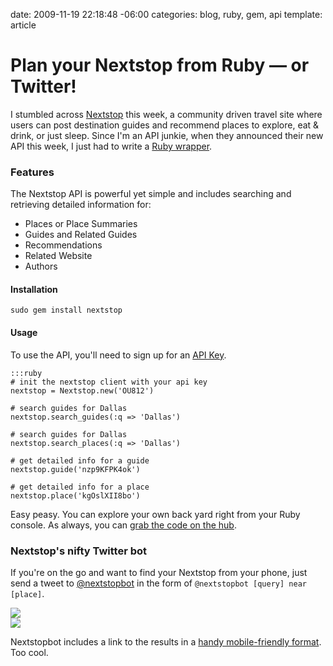 date: 2009-11-19 22:18:48 -06:00
categories: blog, ruby, gem, api
template: article

# Plan your Nextstop from Ruby &mdash; or Twitter!
I stumbled across <a href='http://nextstop.com'>Nextstop</a> this week, a community driven travel site where users can post destination guides and recommend places to explore, eat & drink, or just sleep. Since I'm an API junkie, when they announced their new API this week, I just had to write a <a href="http://gemcutter.org/gems/nextstop">Ruby wrapper</a>.
<!--more-->

### Features

The Nextstop API is powerful yet simple and includes searching and retrieving detailed information for:

* Places or Place Summaries
* Guides and Related Guides
* Recommendations
* Related Website
* Authors

#### Installation</h4>
    sudo gem install nextstop


#### Usage</h4>

To use the API, you'll need to sign up for an <a href='http://www.nextstop.com/api/get_key/'>API Key</a>.

    :::ruby
    # init the nextstop client with your api key
    nextstop = Nextstop.new('OU812')

    # search guides for Dallas
    nextstop.search_guides(:q => 'Dallas')

    # search guides for Dallas
    nextstop.search_places(:q => 'Dallas')

    # get detailed info for a guide
    nextstop.guide('nzp9KFPK4ok')

    # get detailed info for a place
    nextstop.place('kgOslXII8bo')


Easy peasy. You can explore your own back yard right from your Ruby console. As always, you can <a href="http://github.com/pengwynn/nextstop">grab the code on the hub</a>.

### Nextstop's nifty Twitter bot

If you're on the go and want to find your Nextstop from your phone, just send a tweet to <a href="http://twitter.com/nextstopbot">@nextstopbot</a> in the form of <code>@nextstopbot [query] near [place]</code>. 

<div>
  <a href="http://twitter.com/pengwynn/statuses/5880053127"><img src="http://twictur.es/i/5880053127.gif" /></a>
</div>


<div>
  <a href="http://twitter.com/nextstopbot/statuses/5880065111"><img src="http://twictur.es/i/5880065111.gif" /></a>
</div>

Nextstopbot includes a link to the results in a <a href='http://nextstop-bot.appspot.com/twitter/?q=sushi+in+dallas'>handy mobile-friendly format</a>. Too cool.

